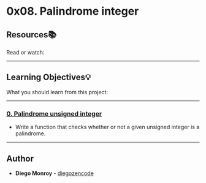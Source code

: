 # 0x08. Palindrome integer

## Resources:books:
Read or watch:

---
## Learning Objectives:bulb:
What you should learn from this project:

---

### [0. Palindrome unsigned integer](./0-is_palindrome.c)
* Write a function that checks whether or not a given unsigned integer is a palindrome.

---

## Author
* **Diego Monroy** - [diegozencode](https://github.com/diegozencode)